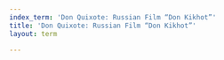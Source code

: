 ```yaml
---
index_term: 'Don Quixote: Russian Film “Don Kikhot”'
title: 'Don Quixote: Russian Film “Don Kikhot”'
layout: term

---
```

